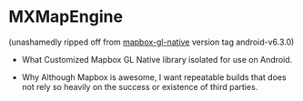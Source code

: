 # MXMapEngine
(unashamedly ripped off from [mapbox-gl-native](https://github.com/mapbox/mapbox-gl-native) version tag android-v6.3.0)

* What
Customized Mapbox GL Native library isolated for use on Android. 

* Why
Although Mapbox is awesome, I want repeatable builds that does not rely so heavily on the success or existence of third parties.